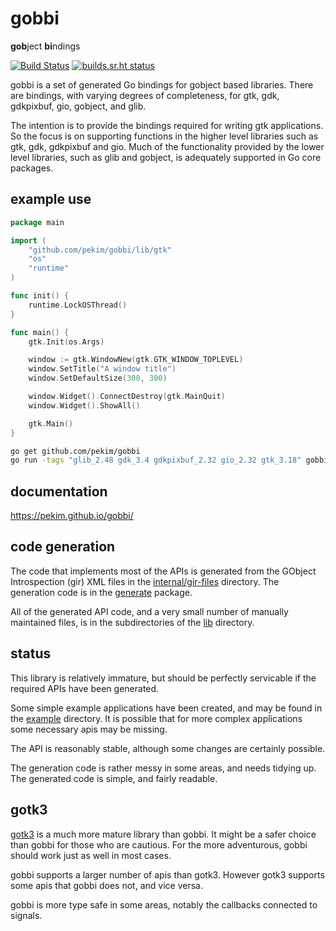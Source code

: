 # gobbi

**gob**ject **bi**ndings

[![Build Status](https://dev.azure.com/mikepilsbury/gobbi/_apis/build/status/pekim.gobbi?branchName=master)](https://dev.azure.com/mikepilsbury/gobbi/_build/latest?definitionId=1&branchName=master)
[![builds.sr.ht status](https://builds.sr.ht/~pekim/gobbi.svg)](https://builds.sr.ht/~pekim/gobbi?)

gobbi is a set of generated Go bindings for gobject based libraries.
There are bindings, with varying degrees of completeness,
for gtk, gdk, gdkpixbuf, gio, gobject, and glib.

The intention is to provide the bindings required
for writing gtk applications.
So the focus is on supporting functions in the higher level
libraries such as gtk, gdk, gdkpixbuf and gio.
Much of the functionality provided by the lower level
libraries, such as glib and gobject, is adequately supported
in Go core packages.     

## example use
```go
package main

import (
	"github.com/pekim/gobbi/lib/gtk"
	"os"
	"runtime"
)

func init() {
	runtime.LockOSThread()
}

func main() {
	gtk.Init(os.Args)

	window := gtk.WindowNew(gtk.GTK_WINDOW_TOPLEVEL)
	window.SetTitle("A window title")
	window.SetDefaultSize(300, 300)

	window.Widget().ConnectDestroy(gtk.MainQuit)
	window.Widget().ShowAll()

	gtk.Main()
}
```

```bash
go get github.com/pekim/gobbi
go run -tags "glib_2.48 gdk_3.4 gdkpixbuf_2.32 gio_2.32 gtk_3.18" gobbi-simple.go
```

## documentation
https://pekim.github.io/gobbi/

## code generation
The code that implements most of the APIs is generated
from the GObject Introspection (gir) XML files in the
[internal/gir-files](internal/gir-files) directory.
The generation code is in the
[generate](internal/generate) package.

All of the generated API code,
and a very small number of manually maintained files,
is in the subdirectories of the
[lib](lib) directory.
 
## status
This library is relatively immature,
but should be perfectly servicable
if the required APIs have been generated.

Some simple example applications have been created,
and may be found in the [example](./example) directory.
It is possible that for more complex applications
some necessary apis may be missing. 

The API is reasonably stable,
although some changes are certainly possible. 

The generation code is rather messy in some areas,
and needs tidying up.
The generated code is simple, and fairly readable.

## gotk3
[gotk3](https://github.com/gotk3/gotk3)
is a much more mature library than gobbi.
It might be a safer choice than gobbi for those who
are cautious.
For the more adventurous, gobbi should work just as
well in most cases.

gobbi supports a larger number of apis than gotk3.
However gotk3 supports some apis that gobbi does not,
and vice versa.

gobbi is more type safe in some areas,
notably the callbacks connected to signals.
